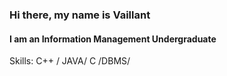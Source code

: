 ### Hi there, my name is Vaillant
#### I am an Information Management  Undergraduate

Skills: C++ / JAVA/  C /DBMS/ 






